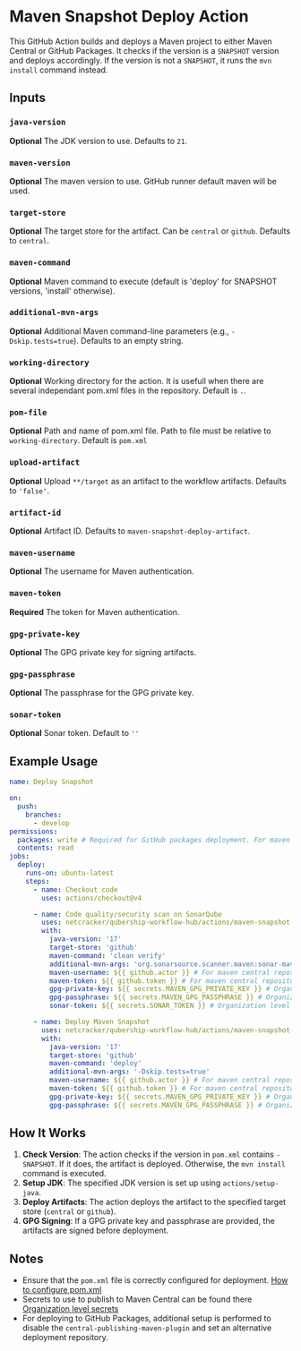 # Maven Snapshot Deploy Action

This GitHub Action builds and deploys a Maven project to either Maven Central or GitHub Packages. It checks if the version is a `SNAPSHOT` version and deploys accordingly. If the version is not a `SNAPSHOT`, it runs the `mvn install` command instead.

## Inputs

### `java-version`

**Optional**
The JDK version to use. Defaults to `21`.

### `maven-version`

**Optional**
The maven version to use. GitHub runner default maven will be used.

### `target-store`

**Optional**
The target store for the artifact. Can be `central` or `github`. Defaults to `central`.

### `maven-command`

**Optional**
Maven command to execute (default is 'deploy' for SNAPSHOT versions, 'install' otherwise).


### `additional-mvn-args`

**Optional**
Additional Maven command-line parameters (e.g., `-Dskip.tests=true`). Defaults to an empty string.

### `working-directory`

**Optional**
Working directory for the action. It is usefull when there are several independant pom.xml files in the repository.
Default is `.`.

### `pom-file`

**Optional**
Path and name of pom.xml file. Path to file must be relative to `working-directory`.
Default is `pom.xml`

### `upload-artifact`

**Optional**
Upload `**/target` as an artifact to the workflow artifacts. Defaults to `'false'`.

### `artifact-id`

**Optional**
Artifact ID. Defaults to `maven-snapshot-deploy-artifact`.

### `maven-username`

**Optional**
The username for Maven authentication.

### `maven-token`

**Required**
The token for Maven authentication.

### `gpg-private-key`

**Optional**
The GPG private key for signing artifacts.

### `gpg-passphrase`

**Optional**
The passphrase for the GPG private key.

### `sonar-token`

**Optional**
Sonar token. Default to `''`

## Example Usage

```yaml
name: Deploy Snapshot

on:
  push:
    branches:
      - develop
permissions:
  packages: write # Required for GitHub packages deployment. For maven central deployment it can be omitted
  contents: read
jobs:
  deploy:
    runs-on: ubuntu-latest
    steps:
      - name: Checkout code
        uses: actions/checkout@v4

      - name: Code quality/security scan on SonarQube
        uses: netcracker/qubership-workflow-hub/actions/maven-snapshot-deploy@v1.0.6
        with:
          java-version: '17'
          target-store: 'github'
          maven-command: 'clean verify'
          additional-mvn-args: 'org.sonarsource.scanner.maven:sonar-maven-plugin:5.0.0.4389:sonar -Dsonar.projectKey=Netcracker_qubership -Dsonar.organization=netcracker -Dsonar.host.url=https://sonarcloud.io'
          maven-username: ${{ github.actor }} # For maven central repository it would be ${{ secrets.MAVEN_USER }}. Already set for Netcracker.
          maven-token: ${{ github.token }} # For maven central repository it would be ${{ secrets.MAVEN_PASSWORD}}. Already set for Netcracker.
          gpg-private-key: ${{ secrets.MAVEN_GPG_PRIVATE_KEY }} # Organization level secret. Already set for Netcracker.
          gpg-passphrase: ${{ secrets.MAVEN_GPG_PASSPHRASE }} # Organization level secret. Already set for Netcracker.
          sonar-token: ${{ secrets.SONAR_TOKEN }} # Organization level secret. Already set for Netcracker.

      - name: Deploy Maven Snapshot
        uses: netcracker/qubership-workflow-hub/actions/maven-snapshot-deploy@v1.0.6
        with:
          java-version: '17'
          target-store: 'github'
          maven-command: 'deploy'
          additional-mvn-args: '-Dskip.tests=true'
          maven-username: ${{ github.actor }} # For maven central repository it would be ${{ secrets.MAVEN_USER }}. Already set for Netcracker.
          maven-token: ${{ github.token }} # For maven central repository it would be ${{ secrets.MAVEN_PASSWORD}}. Already set for Netcracker.
          gpg-private-key: ${{ secrets.MAVEN_GPG_PRIVATE_KEY }} # Organization level secret. Already set for Netcracker.
          gpg-passphrase: ${{ secrets.MAVEN_GPG_PASSPHRASE }} # Organization level secret. Already set for Netcracker.
```

## How It Works

1. **Check Version**: The action checks if the version in `pom.xml` contains `-SNAPSHOT`. If it does, the artifact is deployed. Otherwise, the `mvn install` command is executed.
2. **Setup JDK**: The specified JDK version is set up using `actions/setup-java`.
3. **Deploy Artifacts**: The action deploys the artifact to the specified target store (`central` or `github`).
4. **GPG Signing**: If a GPG private key and passphrase are provided, the artifacts are signed before deployment.

## Notes

- Ensure that the `pom.xml` file is correctly configured for deployment. [How to configure pom.xml](https://github.com/Netcracker/.github/blob/main/docs/maven-publish-pom-preparation_doc.md)
- Secrets to use to publish to Maven Central can be found there [Organization level secrets](https://github.com/Netcracker/.github/blob/main/docs/maven-publish-secrets_doc.md)
- For deploying to GitHub Packages, additional setup is performed to disable the `central-publishing-maven-plugin` and set an alternative deployment repository.
